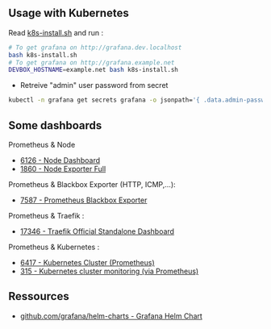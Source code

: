 
## Usage with Kubernetes

Read [k8s-install.sh](k8s-install.sh) and run :

```bash
# To get grafana on http://grafana.dev.localhost
bash k8s-install.sh
# To get grafana on http://grafana.example.net
DEVBOX_HOSTNAME=example.net bash k8s-install.sh
```

* Retreive "admin" user password from secret

```bash
kubectl -n grafana get secrets grafana -o jsonpath='{ .data.admin-password }' | base64 -d
```


## Some dashboards

Prometheus & Node

* [6126 - Node Dashboard](https://grafana.com/grafana/dashboards/6126)
* [1860 - Node Exporter Full](https://grafana.com/grafana/dashboards/1860)

Prometheus & Blackbox Exporter (HTTP, ICMP,...):

* [7587 - Prometheus Blackbox Exporter](https://grafana.com/grafana/dashboards/7587-prometheus-blackbox-exporter/)

Prometheus & Traefik :

* [17346 - Traefik Official Standalone Dashboard](https://grafana.com/grafana/dashboards/17346-traefik-official-standalone-dashboard/)

Prometheus & Kubernetes :

* [6417 - Kubernetes Cluster (Prometheus)](https://grafana.com/grafana/dashboards/6417-kubernetes-cluster-prometheus/)
* [315 - Kubernetes cluster monitoring (via Prometheus)](https://grafana.com/grafana/dashboards/315-kubernetes-cluster-monitoring-via-prometheus/)

## Ressources

* [github.com/grafana/helm-charts - Grafana Helm Chart](https://github.com/grafana/helm-charts/blob/main/charts/grafana/README.md#grafana-helm-chart)